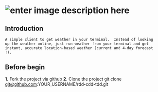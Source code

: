 ![enter image description here](http://fr.malineo.com/img/logo.png) 
===================



Introduction
-------------
	A simple client to get weather in your terminal.  Instead of looking up the weather online, just run weather from your terminal and get instant, accurate location-based weather (current and 4-day forecast !).


<i class="icon-cog"></i> Before begin
-------------
**1.**  Fork the project via github
**2.** Clone the project git clone git@github.com:YOUR_USERNAME/rdd-cdd-tdd.git
